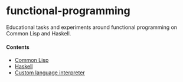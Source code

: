# functional-programming
Educational tasks and experiments around functional programming on Common Lisp and Haskell.

#### Contents
- [Common Lisp](lisp)
- [Haskell](haskell)
- [Custom language interpreter](custom-language)